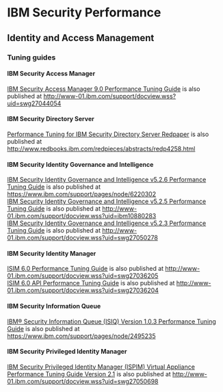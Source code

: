 # IBM Security Performance

## Identity and Access Management

### Tuning guides

#### IBM Security Access Manager

[IBM Security Access Manager 9.0 Performance Tuning Guide](https://github.com/IBM-Security/performance/raw/master/IAM/docs/ISAM_PerfTuning_guide_90_v1.pdf) is also published at http://www-01.ibm.com/support/docview.wss?uid=swg27044054

#### IBM Security Directory Server

[Performance Tuning for IBM Security Directory Server Redpaper](https://github.com/IBM-Security/performance/raw/master/IAM/docs/redp4258.pdf) is also published at http://www.redbooks.ibm.com/redpieces/abstracts/redp4258.html

#### IBM Security Identity Governance and Intelligence

[IBM Security Identity Governance and Intelligence v5.2.6 Performance Tuning Guide](https://github.com/IBM-Security/performance/raw/master/IAM/docs/IGIv526FP1PTG_2020-06-08.pdf) is also published at https://www.ibm.com/support/pages/node/6220302  
[IBM Security Identity Governance and Intelligence v5.2.5 Performance Tuning Guide](https://github.com/IBM-Security/performance/raw/master/IAM/docs/IGIv525PTG_2019-04-08.pdf) is also published at http://www-01.ibm.com/support/docview.wss?uid=ibm10880283  
[IBM Security Identity Governance and Intelligence v5.2.3 Performance Tuning Guide](https://github.com/IBM-Security/performance/raw/master/IAM/docs/IGIv523FP1PTG_2017-11-01.pdf) is also published at http://www-01.ibm.com/support/docview.wss?uid=swg27050278

#### IBM Security Identity Manager

[ISIM 6.0 Performance Tuning Guide](https://github.com/IBM-Security/performance/raw/master/IAM/docs/ISIM%206.0%20Performance%20Tuning%20Guide_021118.pdf) is also published at http://www-01.ibm.com/support/docview.wss?uid=swg27036205  
[ISIM 6.0 API Performance Tuning Guide](https://github.com/IBM-Security/performance/raw/master/IAM/docs/ISIM6.0_API_Performance_Tuning_Guide_022113.pdf) is also published at http://www-01.ibm.com/support/docview.wss?uid=swg27036204

#### IBM Security Information Queue

[IBM® Security Information Queue (ISIQ) Version 1.0.3 Performance Tuning Guide](https://github.com/IBM-Security/performance/raw/master/IAM/docs/ISIQv103_Perf_Report_20200415.pdf) is also published at https://www.ibm.com/support/pages/node/2495235  

#### IBM Security Privileged Identity Manager

[IBM Security Privileged Identity Manager (ISPIM) Virtual Appliance Performance Tuning Guide Version 2.1](https://github.com/IBM-Security/performance/raw/master/IAM/docs/IBM_Security_Privileged_Identity_Manager_v2.1_TuningGuide_122817.pdf) is also published at http://www-01.ibm.com/support/docview.wss?uid=swg27050698

